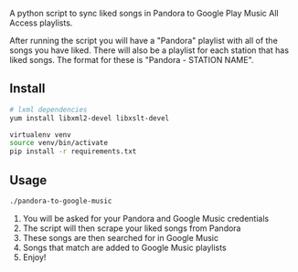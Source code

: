 A python script to sync liked songs in Pandora to Google Play Music All Access playlists.

After running the script you will have a "Pandora" playlist with all of the songs you have liked.
There will also be a playlist for each station that has liked songs.
The format for these is "Pandora - STATION NAME".

## Install

```bash
# lxml dependencies
yum install libxml2-devel libxslt-devel

virtualenv venv
source venv/bin/activate
pip install -r requirements.txt
```

## Usage

```bash
./pandora-to-google-music
```

1. You will be asked for your Pandora and Google Music credentials
1. The script will then scrape your liked songs from Pandora
1. These songs are then searched for in Google Music
1. Songs that match are added to Google Music playlists
1. Enjoy!
